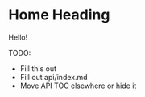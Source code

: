 
# Home Heading

Hello!

TODO:
* Fill this out
* Fill out api/index.md
* Move API TOC elsewhere or hide it